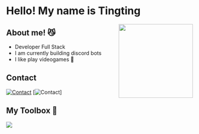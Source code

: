 # Hello! My name is Tingting
<img align='right' src='https://user-images.githubusercontent.com/5713670/87202985-820dcb80-c2b6-11ea-9f56-7ec461c497c3.gif' width='200'>

## About me! 😼
- Developer Full Stack
- I am currently building discord bots
- I like play videogames 👾

## Contact
[![Contact](https://skillicons.dev/icons?i=linkedin)](https://www.linkedin.com/in/tingting-ji-18814b2a1/)
[![Contact](https://skillicons.dev/icons?i=email)]
## My Toolbox 🚀
<p align="left">
  <a href="https://skillicons.dev">
    <img src="https://skillicons.dev/icons?i=python,react,js,nodejs,npm,mysql,bootstrap,html,css,vscode,replit,postman,flask" />
  </a>
</p>
